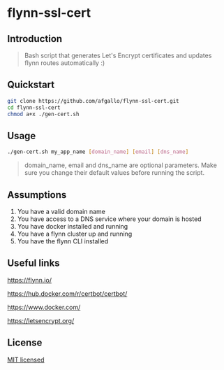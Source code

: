 # flynn-ssl-cert

## Introduction
> Bash script that generates Let's Encrypt certificates and updates flynn routes automatically :)

## Quickstart
```bash
git clone https://github.com/afgallo/flynn-ssl-cert.git
cd flynn-ssl-cert
chmod a+x ./gen-cert.sh
```
## Usage
```bash
./gen-cert.sh my_app_name [domain_name] [email] [dns_name]
```
> domain_name, email and dns_name are optional parameters. Make sure you change their default values before running the script.

## Assumptions
1. You have a valid domain name
2. You have access to a DNS service where your domain is hosted
3. You have docker installed and running
4. You have a flynn cluster up and running
5. You have the flynn CLI installed

## Useful links
https://flynn.io/

https://hub.docker.com/r/certbot/certbot/

https://www.docker.com/

https://letsencrypt.org/

## License
[MIT licensed](LICENSE)
